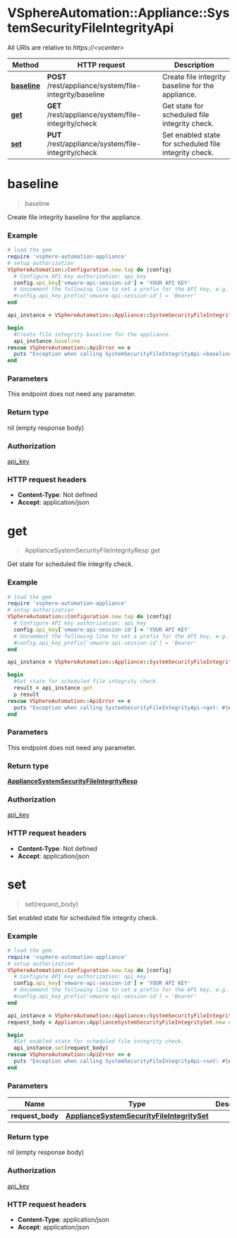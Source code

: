 # VSphereAutomation::Appliance::SystemSecurityFileIntegrityApi

All URIs are relative to *https://&lt;vcenter&gt;*

Method | HTTP request | Description
------------- | ------------- | -------------
[**baseline**](SystemSecurityFileIntegrityApi.md#baseline) | **POST** /rest/appliance/system/file-integrity/baseline | Create file integrity baseline for the appliance.
[**get**](SystemSecurityFileIntegrityApi.md#get) | **GET** /rest/appliance/system/file-integrity/check | Get state for scheduled file integrity check.
[**set**](SystemSecurityFileIntegrityApi.md#set) | **PUT** /rest/appliance/system/file-integrity/check | Set enabled state for scheduled file integrity check.


# **baseline**
> baseline

Create file integrity baseline for the appliance.

### Example
```ruby
# load the gem
require 'vsphere-automation-appliance'
# setup authorization
VSphereAutomation::Configuration.new.tap do |config|
  # Configure API key authorization: api_key
  config.api_key['vmware-api-session-id'] = 'YOUR API KEY'
  # Uncomment the following line to set a prefix for the API key, e.g. 'Bearer' (defaults to nil)
  #config.api_key_prefix['vmware-api-session-id'] = 'Bearer'
end

api_instance = VSphereAutomation::Appliance::SystemSecurityFileIntegrityApi.new

begin
  #Create file integrity baseline for the appliance.
  api_instance.baseline
rescue VSphereAutomation::ApiError => e
  puts "Exception when calling SystemSecurityFileIntegrityApi->baseline: #{e}"
end
```

### Parameters
This endpoint does not need any parameter.

### Return type

nil (empty response body)

### Authorization

[api_key](../README.md#api_key)

### HTTP request headers

 - **Content-Type**: Not defined
 - **Accept**: application/json



# **get**
> ApplianceSystemSecurityFileIntegrityResp get

Get state for scheduled file integrity check.

### Example
```ruby
# load the gem
require 'vsphere-automation-appliance'
# setup authorization
VSphereAutomation::Configuration.new.tap do |config|
  # Configure API key authorization: api_key
  config.api_key['vmware-api-session-id'] = 'YOUR API KEY'
  # Uncomment the following line to set a prefix for the API key, e.g. 'Bearer' (defaults to nil)
  #config.api_key_prefix['vmware-api-session-id'] = 'Bearer'
end

api_instance = VSphereAutomation::Appliance::SystemSecurityFileIntegrityApi.new

begin
  #Get state for scheduled file integrity check.
  result = api_instance.get
  p result
rescue VSphereAutomation::ApiError => e
  puts "Exception when calling SystemSecurityFileIntegrityApi->get: #{e}"
end
```

### Parameters
This endpoint does not need any parameter.

### Return type

[**ApplianceSystemSecurityFileIntegrityResp**](ApplianceSystemSecurityFileIntegrityResp.md)

### Authorization

[api_key](../README.md#api_key)

### HTTP request headers

 - **Content-Type**: Not defined
 - **Accept**: application/json



# **set**
> set(request_body)

Set enabled state for scheduled file integrity check.

### Example
```ruby
# load the gem
require 'vsphere-automation-appliance'
# setup authorization
VSphereAutomation::Configuration.new.tap do |config|
  # Configure API key authorization: api_key
  config.api_key['vmware-api-session-id'] = 'YOUR API KEY'
  # Uncomment the following line to set a prefix for the API key, e.g. 'Bearer' (defaults to nil)
  #config.api_key_prefix['vmware-api-session-id'] = 'Bearer'
end

api_instance = VSphereAutomation::Appliance::SystemSecurityFileIntegrityApi.new
request_body = Appliance::ApplianceSystemSecurityFileIntegritySet.new # ApplianceSystemSecurityFileIntegritySet | 

begin
  #Set enabled state for scheduled file integrity check.
  api_instance.set(request_body)
rescue VSphereAutomation::ApiError => e
  puts "Exception when calling SystemSecurityFileIntegrityApi->set: #{e}"
end
```

### Parameters

Name | Type | Description  | Notes
------------- | ------------- | ------------- | -------------
 **request_body** | [**ApplianceSystemSecurityFileIntegritySet**](ApplianceSystemSecurityFileIntegritySet.md)|  | 

### Return type

nil (empty response body)

### Authorization

[api_key](../README.md#api_key)

### HTTP request headers

 - **Content-Type**: application/json
 - **Accept**: application/json



